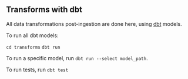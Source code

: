 ## Transforms with dbt

All data transformations post-ingestion are done here, using [dbt](https://docs.getdbt.com/docs/introduction) models.


To run all dbt models:

`cd transforms`
`dbt run`

To run a specific model, run `dbt run --select model_path`. 

To run tests, run `dbt test`